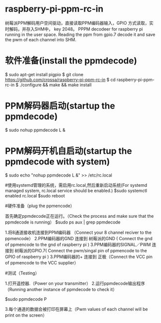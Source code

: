 # raspberry-pi-ppm-rc-in
树莓派PPM解码用户空间驱动，直接读取PPM编码器输入，GPIO 方式读取，实时解码，并存入SHM中， key 2048。
PPPM decodeer for raspberry pi running in the user space.
Reading the ppm from gpio.7 decode it and save the pwm of each channel into SHM.

# 软件准备(install the ppmdecode)
$ sudo apt-get install pigpio
$ git clone https://github.com/crossa/raspberry-pi-ppm-rc-in
$ cd raspberry-pi-ppm-rc-in
$ ./configure && make && make install


# PPM解码器启动(startup the ppmdecode)
$ sudo nohup  ppmdecode L &

# PPM解码开机自启动(startup the ppmdecode with system)

$ sudo echo "nohup ppmdecode L &" >> /etc/rc.local

#使用systemd管理的系统，需启用rc.local,然后重新启动系统(For systemd managed system, rc.local service should be enabled.)
$sudo systemctl enabled rc.local
$sudo reboot


#硬件准备（plug the ppmencode）

首先确定ppmdecode正在运行。（Check the process and make sure that the ppmdecode is running）
$sudo ps aux | grep ppmdecode

1.将8通道接收机连接到PPM编码器 （Connect your 8 channel reciver to the ppmencode）
2.PPM编码器的GND 连接到  树莓派的GND ( Connect  the gnd of ppmencode to the  gnd of raspberry pi )
3.PPM编码器的SIGNAL／PWM 连接到  树莓派的GPIO.7( Connect  the pwm/singal pin of  ppmencode to the GPIO of raspberry pi )
3.PPM编码器的+ 连接到 正极（Connect  the  VCC pin of ppmencode to the VCC supplier）

#测试（Testing）

1.打开遥控器.（Power on your  transmitter）
2.运行ppmdecode输出程序（Running another instance of  ppmdecode to check it）

$sudo ppmdecode P

3.每个通道的数据会被打印在屏幕上（Pwm values of each channel will be print on the screen）





